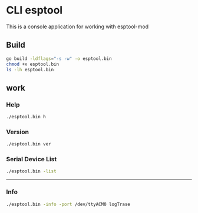 # CLI esptool

This is a console application for working with esptool-mod

## Build

```bash
go build -ldflags="-s -w" -o esptool.bin
chmod +x esptool.bin
ls -lh esptool.bin
```

## work

### Help
```bash
./esptool.bin h
```

### Version
```bash
./esptool.bin ver
```

### Serial Device List
```bash
./esptool.bin -list
```

---

### Info
```bash
./esptool.bin -info -port /dev/ttyACM0 logTrase
```